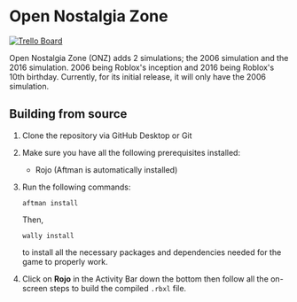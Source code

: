 # Open Nostalgia Zone

[![Trello Board](https://img.shields.io/badge/trello-404040.svg?style=for-the-badge&logo=trello)](https://trello.com/b/upqPoyyh)

Open Nostalgia Zone (ONZ) adds 2 simulations; the 2006 simulation and the 2016 simulation. 2006 being Roblox's inception and 2016 being Roblox's 10th birthday. Currently, for its initial release, it will only have the 2006 simulation.

## Building from source

1. Clone the repository via GitHub Desktop or Git

2. Make sure you have all the following prerequisites installed:

	- Rojo (Aftman is automatically installed)

3. Run the following commands:

	```
	aftman install
	```
	
	Then,

	```
	wally install
	```

	to install all the necessary packages and dependencies needed for the game to properly work.

4. Click on **Rojo** in the Activity Bar down the bottom then follow all the on-screen steps to build the compiled `.rbxl` file.